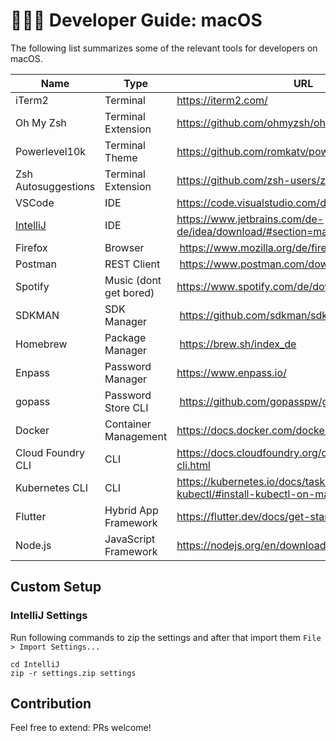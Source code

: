 # 👨‍💻 Developer Guide: macOS

The following list summarizes some of the relevant tools for developers on macOS.

| Name | Type | URL |
| ---- | ---- | --- |
| iTerm2 | Terminal | https://iterm2.com/ |
| Oh My Zsh | Terminal Extension | https://github.com/ohmyzsh/ohmyzsh |
| Powerlevel10k | Terminal Theme | https://github.com/romkatv/powerlevel10k |
| Zsh Autosuggestions | Terminal Extension | https://github.com/zsh-users/zsh-autosuggestions |
| VSCode | IDE | https://code.visualstudio.com/download |
| [IntelliJ](#intellij-settings) | IDE | https://www.jetbrains.com/de-de/idea/download/#section=mac |
| Firefox | Browser | https://www.mozilla.org/de/firefox/download/thanks/ |
| Postman | REST Client | https://www.postman.com/downloads/ |
| Spotify | Music (dont get bored) | https://www.spotify.com/de/download/mac/ |
| SDKMAN | SDK Manager | https://github.com/sdkman/sdkman-cli |
| Homebrew | Package Manager | https://brew.sh/index_de |
| Enpass | Password Manager | https://www.enpass.io/ |
| gopass | Password Store CLI | https://github.com/gopasspw/gopass |
| Docker | Container Management | https://docs.docker.com/docker-for-mac/ |
| Cloud Foundry CLI | CLI | https://docs.cloudfoundry.org/cf-cli/install-go-cli.html |
| Kubernetes CLI | CLI | https://kubernetes.io/docs/tasks/tools/install-kubectl/#install-kubectl-on-macos |
| Flutter | Hybrid App Framework | https://flutter.dev/docs/get-started/install |
| Node.js | JavaScript Framework | https://nodejs.org/en/download/ |

## Custom Setup

### IntelliJ Settings

Run following commands to zip the settings and after that import them `File > Import Settings...`

```
cd IntelliJ
zip -r settings.zip settings
```

## Contribution

Feel free to extend: PRs welcome!
